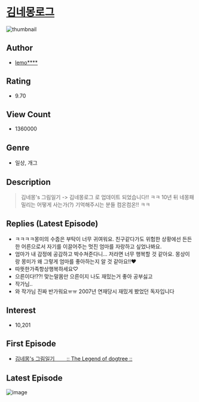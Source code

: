 # [김네몽로그](https://comic.naver.com/bestChallenge/list?titleId=32604)
![thumbnail](https://image-comic.pstatic.net/user_contents_data/challenge_comic/2021/11/15/120576/thumbnail_202x164dabd6e2a_0d49_43cb_8d50_1a4f984a3238_00000996.JPEG)

## Author
- [lemo****](https://comic.naver.com/artistTitle?id=120576)

## Rating
- 9.70

## View Count
- 1360000

## Genre
- 일상, 개그

## Description
> 김네몽's 그림일기 -> 김네몽로그 로 업데이트 되었습니다!! ㅋㅋ 10년 뒤 네몽패밀리는 어떻게 사는가(?) 기억해주시는 분들 컴온컴온!! ㅋㅋ

## Replies (Latest Episode)
- ㅋㅋㅋㅋ몽미의 수줍은 부탁이 너무 귀여워요. 친구같다가도 위험한 상황에선 든든한 어른으로서 자기를 이끌어주는 멋진 엄마를 자랑하고 싶었나봐요.
- 엄마가 내 감정에 공감하고 박수쳐준다니... 저라면 너무 행복할 것 같아요. 몽상이랑 몽미가 왜 그렇게 엄마를 좋아하는지 알 것 같아요!!❤️
- 따뜻한가족항상행복하세요♡
- 으른이다!??! 맞는말몸만 으른이지 나도 재밌는거 좋아 공부싫고
- 작가님..
- 와 작가님 진짜 반가워요ㅠㅠ 2007년 연재당시 재밌게 봤었던 독자입니다

## Interest
- 10,201

## First Episode
- [김네몽's 그림일기　　 :: The Legend of dogtree ::](https://comic.naver.com/bestChallenge/detail?titleId=32604&no=2)

## Latest Episode
![image](https://image-comic.pstatic.net/user_contents_data/challenge_comic/2022/08/19/120576/upload_3834592088916375857.jpeg)
